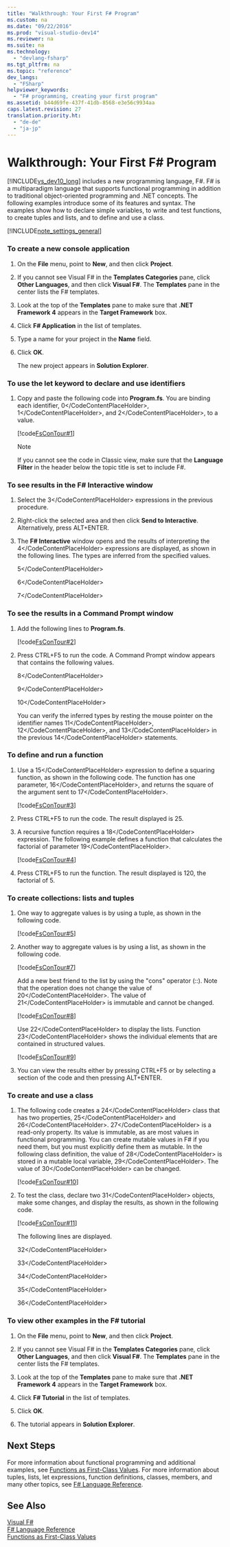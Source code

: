 ```yaml
---
title: "Walkthrough: Your First F# Program"
ms.custom: na
ms.date: "09/22/2016"
ms.prod: "visual-studio-dev14"
ms.reviewer: na
ms.suite: na
ms.technology: 
  - "devlang-fsharp"
ms.tgt_pltfrm: na
ms.topic: "reference"
dev_langs: 
  - "FSharp"
helpviewer_keywords: 
  - "F# programming, creating your first program"
ms.assetid: b44d69fe-437f-41db-8568-e3e56c9934aa
caps.latest.revision: 27
translation.priority.ht: 
  - "de-de"
  - "ja-jp"
---
```

# Walkthrough: Your First F# Program
[!INCLUDE[vs_dev10_long](../vs140/includes/vs_dev10_long_md.md)] includes a new programming language, F#. F# is a multiparadigm language that supports functional programming in addition to traditional object-oriented programming and .NET concepts. The following examples introduce some of its features and syntax. The examples show how to declare simple variables, to write and test functions, to create tuples and lists, and to define and use a class.  
  
 [!INCLUDE[note_settings_general](../vs140/includes/note_settings_general_md.md)]  
  
### To create a new console application  
  
1.  On the **File** menu, point to **New**, and then click **Project**.  
  
2.  If you cannot see Visual F# in the **Templates Categories** pane, click **Other Languages**, and then click **Visual F#**. The **Templates** pane in the center lists the F# templates.  
  
3.  Look at the top of the **Templates** pane to make sure that **.NET Framework 4** appears in the **Target Framework** box.  
  
4.  Click **F# Application** in the list of templates.  
  
5.  Type a name for your project in the **Name** field.  
  
6.  Click **OK**.  
  
     The new project appears in **Solution Explorer**.  
  
### To use the let keyword to declare and use identifiers  
  
1.  Copy and paste the following code into **Program.fs**. You are binding each identifier, <CodeContentPlaceHolder>0\</CodeContentPlaceHolder>, <CodeContentPlaceHolder>1\</CodeContentPlaceHolder>, and <CodeContentPlaceHolder>2\</CodeContentPlaceHolder>, to a value.  
  
     [!code[FsConTour#1](../vs140/codesnippet/FSharp/walkthrough--your-first-fsharp-program_1.fs)]  
  
    > [!NOTE]
    >  If you cannot see the code in Classic view, make sure that the **Language Filter** in the header below the topic title is set to include F#.  
  
### To see results in the F# Interactive window  
  
1.  Select the <CodeContentPlaceHolder>3\</CodeContentPlaceHolder> expressions in the previous procedure.  
  
2.  Right-click the selected area and then click **Send to Interactive**. Alternatively, press ALT+ENTER.  
  
3.  The **F# Interactive** window opens and the results of interpreting the <CodeContentPlaceHolder>4\</CodeContentPlaceHolder> expressions are displayed, as shown in the following lines. The types are inferred from the specified values.  
  
     <CodeContentPlaceHolder>5\</CodeContentPlaceHolder>  
  
     <CodeContentPlaceHolder>6\</CodeContentPlaceHolder>  
  
     <CodeContentPlaceHolder>7\</CodeContentPlaceHolder>  
  
### To see the results in a Command Prompt window  
  
1.  Add the following lines to **Program.fs**.  
  
     [!code[FsConTour#2](../vs140/codesnippet/FSharp/walkthrough--your-first-fsharp-program_2.fs)]  
  
2.  Press CTRL+F5 to run the code. A Command Prompt window appears that contains the following values.  
  
     <CodeContentPlaceHolder>8\</CodeContentPlaceHolder>  
  
     <CodeContentPlaceHolder>9\</CodeContentPlaceHolder>  
  
     <CodeContentPlaceHolder>10\</CodeContentPlaceHolder>  
  
     You can verify the inferred types by resting the mouse pointer on the identifier names <CodeContentPlaceHolder>11\</CodeContentPlaceHolder>, <CodeContentPlaceHolder>12\</CodeContentPlaceHolder>, and <CodeContentPlaceHolder>13\</CodeContentPlaceHolder> in the previous <CodeContentPlaceHolder>14\</CodeContentPlaceHolder> statements.  
  
### To define and run a function  
  
1.  Use a <CodeContentPlaceHolder>15\</CodeContentPlaceHolder> expression to define a squaring function, as shown in the following code. The function has one parameter, <CodeContentPlaceHolder>16\</CodeContentPlaceHolder>, and returns the square of the argument sent to <CodeContentPlaceHolder>17\</CodeContentPlaceHolder>.  
  
     [!code[FsConTour#3](../vs140/codesnippet/FSharp/walkthrough--your-first-fsharp-program_3.fs)]  
  
2.  Press CTRL+F5 to run the code. The result displayed is 25.  
  
3.  A recursive function requires a <CodeContentPlaceHolder>18\</CodeContentPlaceHolder> expression. The following example defines a function that calculates the factorial of parameter <CodeContentPlaceHolder>19\</CodeContentPlaceHolder>.  
  
     [!code[FsConTour#4](../vs140/codesnippet/FSharp/walkthrough--your-first-fsharp-program_4.fs)]  
  
4.  Press CTRL+F5 to run the function. The result displayed is 120, the factorial of 5.  
  
### To create collections: lists and tuples  
  
1.  One way to aggregate values is by using a tuple, as shown in the following code.  
  
     [!code[FsConTour#5](../vs140/codesnippet/FSharp/walkthrough--your-first-fsharp-program_5.fs)]  
  
2.  Another way to aggregate values is by using a list, as shown in the following code.  
  
     [!code[FsConTour#7](../vs140/codesnippet/FSharp/walkthrough--your-first-fsharp-program_6.fs)]  
  
     Add a new best friend to the list by using the "cons" operator (::). Note that the operation does not change the value of <CodeContentPlaceHolder>20\</CodeContentPlaceHolder>. The value of <CodeContentPlaceHolder>21\</CodeContentPlaceHolder> is immutable and cannot be changed.  
  
     [!code[FsConTour#8](../vs140/codesnippet/FSharp/walkthrough--your-first-fsharp-program_7.fs)]  
  
     Use <CodeContentPlaceHolder>22\</CodeContentPlaceHolder> to display the lists. Function <CodeContentPlaceHolder>23\</CodeContentPlaceHolder> shows the individual elements that are contained in structured values.  
  
     [!code[FsConTour#9](../vs140/codesnippet/FSharp/walkthrough--your-first-fsharp-program_8.fs)]  
  
3.  You can view the results either by pressing CTRL+F5 or by selecting a section of the code and then pressing ALT+ENTER.  
  
### To create and use a class  
  
1.  The following code creates a <CodeContentPlaceHolder>24\</CodeContentPlaceHolder> class that has two properties, <CodeContentPlaceHolder>25\</CodeContentPlaceHolder> and <CodeContentPlaceHolder>26\</CodeContentPlaceHolder>. <CodeContentPlaceHolder>27\</CodeContentPlaceHolder> is a read-only property. Its value is immutable, as are most values in functional programming. You can create mutable values in F# if you need them, but you must explicitly define them as mutable. In the following class definition, the value of <CodeContentPlaceHolder>28\</CodeContentPlaceHolder> is stored in a mutable local variable, <CodeContentPlaceHolder>29\</CodeContentPlaceHolder>. The value of <CodeContentPlaceHolder>30\</CodeContentPlaceHolder> can be changed.  
  
     [!code[FsConTour#10](../vs140/codesnippet/FSharp/walkthrough--your-first-fsharp-program_9.fs)]  
  
2.  To test the class, declare two <CodeContentPlaceHolder>31\</CodeContentPlaceHolder> objects, make some changes, and display the results, as shown in the following code.  
  
     [!code[FsConTour#11](../vs140/codesnippet/FSharp/walkthrough--your-first-fsharp-program_10.fs)]  
  
     The following lines are displayed.  
  
     <CodeContentPlaceHolder>32\</CodeContentPlaceHolder>  
  
     <CodeContentPlaceHolder>33\</CodeContentPlaceHolder>  
  
     <CodeContentPlaceHolder>34\</CodeContentPlaceHolder>  
  
     <CodeContentPlaceHolder>35\</CodeContentPlaceHolder>  
  
     <CodeContentPlaceHolder>36\</CodeContentPlaceHolder>  
  
### To view other examples in the F# tutorial  
  
1.  On the **File** menu, point to **New**, and then click **Project**.  
  
2.  If you cannot see Visual F# in the **Templates Categories** pane, click **Other Languages**, and then click **Visual F#**. The **Templates** pane in the center lists the F# templates.  
  
3.  Look at the top of the **Templates** pane to make sure that **.NET Framework 4** appears in the **Target Framework** box.  
  
4.  Click **F# Tutorial** in the list of templates.  
  
5.  Click **OK**.  
  
6.  The tutorial appears in **Solution Explorer**.  
  
## Next Steps  
 For more information about functional programming and additional examples, see [Functions as First-Class Values](../vs140/functions-as-first-class-values--fsharp-.md). For more information about tuples, lists, let expressions, function definitions, classes, members, and many other topics, see [F# Language Reference](../vs140/fsharp-language-reference.md).  
  
## See Also  
 [Visual F#](../vs140/visual-fsharp.md)   
 [F# Language Reference](../vs140/fsharp-language-reference.md)   
 [Functions as First-Class Values](../vs140/functions-as-first-class-values--fsharp-.md)